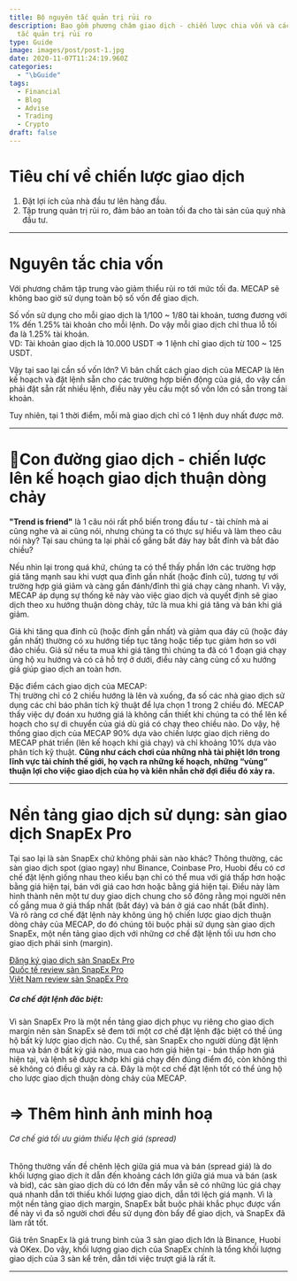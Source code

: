 ```yaml
---
title: Bộ nguyên tắc quản trị rủi ro
description: Bao gồm phương châm giao dịch - chiến lược chia vốn và các nguyên
  tắc quản trị rủi ro
type: Guide
image: images/post/post-1.jpg
date: 2020-11-07T11:24:19.960Z
categories:
  - "\bGuide"
tags:
  - Financial
  - Blog
  - Advise
  - Trading
  - Crypto
draft: false
---
```

# Tiêu chí về chiến lược giao dịch

1. Đặt lợi ích của nhà đầu tư lên hàng đầu.
2. Tập trung quản trị rủi ro, đảm bảo an toàn tối đa cho tài sản của quý nhà đầu tư.

<hr>

# Nguyên tắc chia vốn 

Với phương châm tập trung vào giảm thiểu rủi ro tới mức tối đa. MECAP sẽ không bao giờ sử dụng toàn bộ số vốn để giao dịch.

Số vốn sử dụng cho mỗi giao dịch là 1/100 ~ 1/80 tài khoản, tương đương với 1% đến 1.25% tài khoản cho mỗi lệnh. Do vậy mỗi giao dịch chỉ thua lỗ tối đa là 1.25% tài khoản.\
VD: Tài khoản giao dịch là 10.000 USDT => 1 lệnh chỉ giao dịch từ 100 ~ 125 USDT.

Vậy tại sao lại cần số vốn lớn? Vì bản chất cách giao dịch của MECAP là lên kế hoạch và đặt lệnh sẵn cho các trường hợp biến động của giá, do vậy cần phải đặt sẵn rất nhiều lệnh, điều này yêu cầu một số vốn lớn có sẵn trong tài khoản.

Tuy nhiên, tại 1 thời điểm, mỗi mã giao dịch chỉ có 1 lệnh duy nhất được mở.

<hr>

# Con đường giao dịch - chiến lược lên kế hoạch giao dịch thuận dòng chảy

**"Trend is friend"** là 1 câu nói rất phổ biến trong đầu tư - tài chính mà ai cũng nghe và ai cũng nói, nhưng chúng ta có thực sự hiểu và làm theo câu nói này? Tại sau chúng ta lại phải cố gắng bắt đáy hay bắt đỉnh và bắt đảo chiều?

Nếu nhìn lại trong quá khứ, chúng ta có thể thấy phần lớn các trường hợp giá tăng mạnh sau khi vượt qua đỉnh gần nhất (hoặc đỉnh cũ), tương tự với trường hợp giá giảm và càng gần đánh/đỉnh thì giá chạy càng nhanh. Vì vậy, MECAP áp dụng sự thống kê này vào việc giao dịch và quyết định sẽ giao dịch theo xu hướng thuận dòng chảy, tức là mua khi giá tăng và bán khi giá giảm.

Giá khi tăng qua đỉnh cũ (hoặc đỉnh gần nhất) và giảm qua đáy cũ (hoặc đáy gần nhất) thường có xu hướng tiếp tục tăng hoặc tiếp tục giảm hơn so với đảo chiều. Giả sử nếu ta mua khi giá tăng thì chúng ta đã có 1 đoạn giá chạy ủng hộ xu hướng và có cả hỗ trợ ở dưới, điều này càng củng cố xu hướng giá giúp giao dịch an toàn hơn.

Đặc điểm cách giao dịch của MECAP:\
Thị trường chỉ có 2 chiều hướng là lên và xuống, đa số các nhà giao dịch sử dụng các chỉ báo phân tích kỹ thuật để lựa chọn 1 trong 2 chiều đó. MECAP thấy việc dự đoán xu hướng giá là không cần thiết khi chúng ta có thể lên kế hoạch cho sự di chuyển của giá dù giá có chạy theo chiều nào. Do vậy, hệ thống giao dịch của MECAP 90% dựa vào chiến lược giao dịch riêng do MECAP phát triển (lên kế hoạch khi giá chạy) và chỉ khoảng 10% dựa vào phân tích kỹ thuật. **Cũng như cách chơi của những nhà tài phiệt lớn trong lĩnh vực tài chính thế giới, họ vạch ra những kế hoạch, những “vùng“ thuận lợi cho việc giao dịch của họ và kiên nhẫn chờ đợi điều đó xảy ra.**

<hr>

# Nền tảng giao dịch sử dụng: sàn giao dịch SnapEx Pro

Tại sao lại là sàn SnapEx chứ không phải sàn nào khác? Thông thường, các sàn giao dịch spot (giao ngay) như Binance, Coinbase Pro, Huobi đều có cơ chế đặt lệnh giống nhau theo kiểu bạn chỉ có thể mua với giá thấp hơn hoặc bằng giá hiện tại, bán với giá cao hơn hoặc bằng giá hiện tại. Điều này làm hình thành nên một tư duy giao dịch chung cho số đông rằng mọi người nên cố gắng mua ở giá thấp nhất (bắt đáy) và bán ở giá cao nhất (bắt đỉnh). \
Và rõ ràng cơ chế đặt lệnh này không ủng hộ chiến lược giao dịch thuận dòng chảy của MECAP, do đó chúng tôi buộc phải sử dụng sàn giao dịch SnapEx, một nền tảng giao dịch với những cơ chế đặt lệnh tối ưu hơn cho giao dịch phái sinh (margin).

[Đăng ký giao dịch sàn SnapEx Pro](https://www.snapex.com/user/register?invite_code=eupcov)[\
Quốc tế review sàn SnapEx Pro](https://www.coinbureau.com/review/snapex/)\
[Việt Nam review sàn SnapEx Pro](https://www.cryptohub.vn/review-san-snapex-new-bitmex-killer/)

##### Cơ chế đặt lệnh đăc biệt:

Vì sàn SnapEx Pro là một nền tảng giao dịch phục vụ riêng cho giao dịch margin nên sàn SnapEx sẽ đem tới một cơ chế đặt lệnh đặc biệt có thể ủng hộ bất kỳ lược giao dịch nào. Cụ thể, sàn SnapEx cho người dùng đặt lệnh mua và bán ở bất kỳ giá nào, mua cao hơn giá hiện tại - bán thấp hơn giá hiện tại, và lệnh sẽ được khớp khi giá chạy đến đúng điểm đó, còn không thì sẽ không có điều gì xảy ra cả. Đây là một cơ chế đặt lệnh tốt có thể ủng hộ cho lược giao dịch thuận dòng chảy của MECAP.

# \=> Thêm hình ảnh minh hoạ 

###### Cơ chế giá tối ưu giảm thiểu lệch giá (spread)

Thông thường vấn đề chênh lệch giữa giá mua và bán (spread giá) là do khối lượng giao dịch ít dẫn đến khoảng cách lớn giữa giá mua và bán (ask và bid), các sàn giao dịch dù có lớn đến mấy vẫn sẽ có những lúc giá chạy quá nhanh dẫn tới thiếu khối lượng giao dịch, dẫn tới lệch giá mạnh. Vì là một nền tảng giao dịch margin, SnapEx bắt buộc phải khắc phục được vấn đề này vì đa số người chơi đều sử dụng đòn bẩy để giao dịch, và SnapEx đã làm rất tốt.

Giá trên SnapEx là giá trung bình của 3 sàn giao dịch lớn là Binance, Huobi và OKex. Do vậy, khối lượng giao dịch của SnapEx chính là tổng khối lượng giao dịch của 3 sàn kể trên, dẫn tới việc trượt giá là rất ít.

<hr>